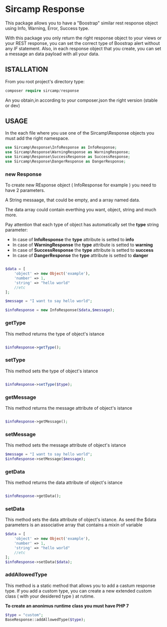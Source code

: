 # Sircamp Response
This package allows you to have a "Boostrap" similar rest response object using Info, Warning, Error, Success type.

With this package you only return the right response object to your views or your REST response, you can set the correct type of Boostrap alert without any *IF* statement.
Also, in each response object that you create, you can set a message an data payload with all your data.

## ISTALLATION

From you root project's directory type:

```php
composer require sircamp/response
```

An you obtain,in  according to your composer.json the right version (stable or dev)

## USAGE

In the each file where you use one of the Sircamp\Response objects you must add the right namespace.
```php
use Sircamp\Response\InfoResponse as InfoResponse;
use Sircamp\Response\WarningResponse as WarningResponse;
use Sircamp\Response\SuccessResponse as SuccessResponse;
use Sircamp\Response\DangerResponse as DangerResponse;
```

### new Response
To create new REsponse object ( InfoResponse for example ) you need to have 2 parameters.

A String messaage, that could be empty, and a array named data.

The data array could contain everthing you want, object, string and much more.

Pay attention that each type of object has automatically set the **type** string parameter:

+ In case of **InfoResponse** the **type** attribute is setted to **info**
+ In case of **WarningResponse** the **type** attribute is setted to **warning**
+ In case of **SuccessResponse** the **type** attribute is setted to **success**
+ In case of **DangerResponse** the **type** attribute is setted to **danger**


```php

$data = [
    'object' => new Object('example'),
    'number' => 1,
    'string' => "hello world"
    //etc
];

$message = "I want to say hello world";

$infoResponse = new InfoResponse($data,$message);
```

### getType

This method returns the type of object's istance

```php

$infoResponse->getType();
```

### setType

This method sets the type of object's istance

```php

$infoResponse->setType($type);
```

### getMessage

This method returns the message attribute of object's istance

```php

$infoResponse->getMessage();
```

### setMessage

This method sets the message attribute of object's istance

```php
$message = "I want to say hello world";
$infoResponse->setMessage($message);
```

### getData

This method returns the data attribute of object's istance

```php

$infoResponse->getData();
```

### setData

This method sets the data attribute of object's istance.
As seed the $data parameters is an associative array that contains a mixin of variable

```php
$data = [
    'object' => new Object('example'),
    'number' => 1,
    'string' => "hello world"
    //etc
];
$infoResponse->setData($data);
```


### addAllowedType

This method is a static method that allows you to add a castum response type.
If you add a custom type, you can create a new extended custom class ( with your desidered type ) at rutime.

**To create an anonimus runtime class you must have PHP 7**

```php
$type = "custom";
BaseResponse::addAllowedType($type);
```
